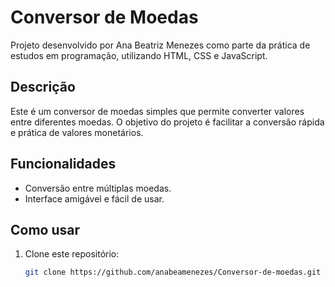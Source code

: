 # Conversor de Moedas

Projeto desenvolvido por Ana Beatriz Menezes como parte da prática de estudos em programação, utilizando HTML, CSS e JavaScript.

## Descrição

Este é um conversor de moedas simples que permite converter valores entre diferentes moedas. O objetivo do projeto é facilitar a conversão rápida e prática de valores monetários.

## Funcionalidades

- Conversão entre múltiplas moedas.
- Interface amigável e fácil de usar.

## Como usar

1. Clone este repositório:
   ```bash
   git clone https://github.com/anabeamenezes/Conversor-de-moedas.git

